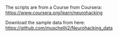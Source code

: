 The scripts are from a Course from Coursera:
https://www.coursera.org/learn/neurohacking

Download the sample data from here:
https://github.com/muschellij2/Neurohacking_data
